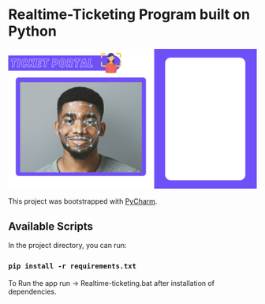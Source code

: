 # Realtime-Ticketing Program built on Python
![Realtime-ticketing](https://github.com/thecheesybit/CapstoneProject/blob/master/project/recognition/Resources/ticket%20portal.png?raw=true)

This project was bootstrapped with [PyCharm](https://www.jetbrains.com/pycharm/).

## Available Scripts

In the project directory, you can run:

### `pip install -r requirements.txt`

To Run the app run -> Realtime-ticketing.bat after installation of dependencies.
